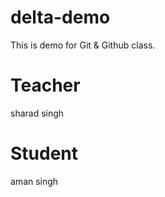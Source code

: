 # delta-demo
This is demo for Git &amp; Github class.


# Teacher
sharad singh

# Student
 aman singh
 
